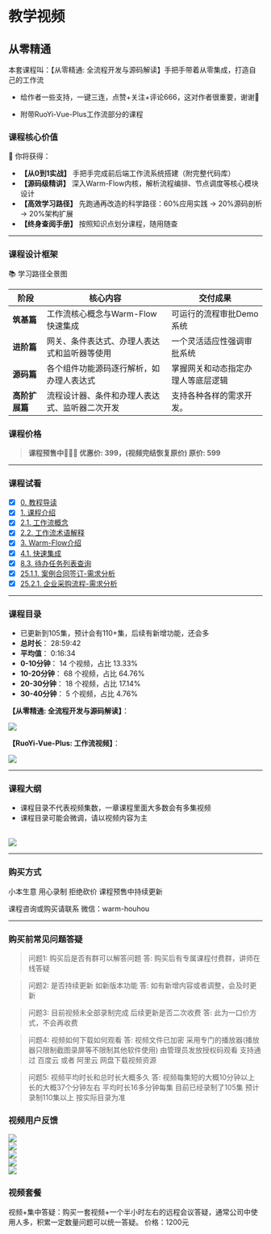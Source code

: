 # 教学视频
<!-- @include: ../other/betweengg.md -->

## **从零精通**
本套课程叫：<span class="red-font">【从零精通: 全流程开发与源码解读】</span>手把手带着从零集成，打造自己的工作流

- 给作者一些支持，一键三连，<span class="red-font">点赞+关注+评论666</span>，这对作者很重要，谢谢🤞

- <span class="red-font">附带RuoYi-Vue-Plus工作流部分的课程</span>

### **课程核心价值**
🚀 你将获得：

- **【从0到1实战】** <span class="red-font">手把手</span>完成<span class="red-font">前后端</span>工作流系统搭建（附完整代码库）
- **【源码级精讲】** 深入Warm-Flow内核，解析流程编排、节点调度等核心模块设计
- **【高效学习路径】** <span class="red-font">先跑通再改造</span>的科学路径：<span class="red-font">60%</span>应用实践 → <span class="red-font">20%</span>源码剖析 → <span class="red-font">20%</span>架构扩展
- **【终身查阅手册】** 按照<span class="red-font">知识点</span>划分课程，随用随查

------

### **课程设计框架**

📚 学习路径全景图

| **阶段**    | **核心内容**                                                                          | **交付成果**                                            |
|-----------|-----------------------------------------------------------------------------------|-----------------------------------------------------|
| **筑基篇**   | 工作流核心<span class="red-font">概念</span>与Warm-Flow<span class="red-font">快速集成</span> | 可运行的流程审批Demo系统                                      |
| **进阶篇**   | <span class="red-font">网关、条件表达式、办理人表达式和监听器</span>等使用                              | 一个<span class="red-font">灵活适应性强</span>调审批系统         |
| **源码篇**   | 各个组件功能源码<span class="red-font">逐行解析</span>，如办理人表达式                                | 掌握网关和动态指定办理人等<span class="red-font">底层逻辑</span> |
| **高阶扩展篇** | 流程设计器、条件和办理人表达式、监听器<span class="red-font">二次开发</span>                             | 支持<span class="red-font">各种各样</span>的需求开发。                                     |


### **课程价格**
> **课程预售中🎉🎉🎉 优惠价: <span class="red-font-bold">399</span>，(视频完结恢复原价) 原价: <span class="red-font-bold">599</span>**

------

### **课程试看**
* [x] [0. 教程导读](https://www.bilibili.com/video/BV1AWRGYEEVr)
* [x] [1. 课程介绍](https://www.bilibili.com/video/BV15yZGYyEy6)
* [x] [2.1. 工作流概念](https://www.bilibili.com/video/BV1tufAY6EVr)
* [x] [2.2. 工作流术语解释](https://www.bilibili.com/video/BV1nGdHY6EAo)
* [x] [3. Warm-Flow介绍](https://www.bilibili.com/video/BV14ufAY6Eyi)
* [x] [4.1. 快速集成](https://www.bilibili.com/video/BV1aQd3YAEEg)
* [x] [8.3. 待办任务列表查询](https://www.bilibili.com/video/BV1JeZGYHEao/?vd_source=1be886ace16159801f6ed0106df215d9)
* [x] [25.1.1. 案例合同签订-需求分析](https://www.bilibili.com/video/BV1WCV8zkEec)
* [x] [25.2.1. 企业采购流程-需求分析](https://www.bilibili.com/video/BV1rCEizeEcT)

------

### **课程目录**
- 已更新到<span class="red-font-bold">105</span>集，预计会有<span class="red-font-bold">110+</span>集，后续有新增功能，还会多
- **总时长**：	28:59:42
- **平均值**：	0:16:34
- **0-10分钟**：	14	个视频，占比 	13.33%
- **10-20分钟**：	68	个视频，占比 	64.76%
- **20-30分钟**：	18	个视频，占比 	17.14%
- **30-40分钟**：	5	个视频，占比 	4.76%

**【从零精通: 全流程开发与源码解读】**：
<div><img src="https://foruda.gitee.com/images/1749537149408995129/0d6d975c_2218307.png"></div>

**【RuoYi-Vue-Plus: 工作流视频】**：
<div><img src="https://foruda.gitee.com/images/1749537315974274513/ec0ca7fe_2218307.png"></div>

------

### **课程大纲**
- 课程目录不代表视频集数，一章课程里面大多数会有多集视频
- 课程目录可能会微调，请以视频内容为主

<br>

<div><img src="https://foruda.gitee.com/images/1749530969305918407/90c522c0_2218307.png"></div>

------

### **购买方式**
小本生意 用心录制 拒绝砍价 课程预售中持续更新

课程咨询或购买请联系
微信：<span class="red-font-bold">warm-houhou</span>

------

### **购买前常见问题答疑**
> 问题1: 购买后是否有群可以解答问题
> 答: 购买后有专属课程付费群，讲师在线答疑

> 问题2: 是否持续更新 如新版本功能
> 答: 如有新增内容或者调整，会及时更新

> 问题3: 目前视频未全部录制完成 后续更新是否二次收费
> 答: 此为一口价方式，不会再收费

> 问题4: 视频如何下载如何观看
> 答: 视频文件已加密 采用专门的播放器(播放器只限制截图录屏等不限制其他软件使用) 由管理员发放授权码观看
> 支持通过 百度云 或者 阿里云 网盘下载视频资源

> 问题5: 视频平均时长和总时长大概多久
> 答: 视频每集短的大概10分钟以上 长的大概37个分钟左右 平均时长16多分钟每集
> 目前已经录制了105集 预计录制110集以上 按实际目录为准

### **视频用户反馈**
<div><img src="https://foruda.gitee.com/images/1744103124281281440/c4c75237_2218307.png"></div>
<div><img src="https://foruda.gitee.com/images/1744103197805009987/897b32e0_2218307.png"></div>
<div><img src="https://foruda.gitee.com/images/1744103218578523985/590967db_2218307.png"></div>
<div><img src="https://foruda.gitee.com/images/1744103236443767224/92bda156_2218307.png"></div>
<div><img src="https://foruda.gitee.com/images/1744103244889567154/30a112b0_2218307.png"></div>


### **视频套餐**
视频+集中答疑：购买一套视频+一个半小时左右的远程会议答疑，通常公司中使用人多，积累一定数量问题可以统一答疑。
价格：<span class="red-font-bold">1200元</span>
